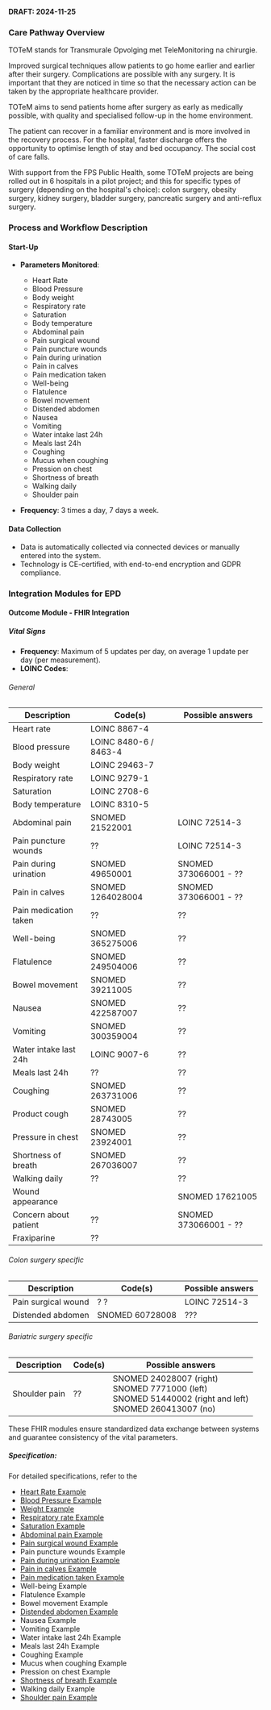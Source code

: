 **DRAFT: 2024-11-25**

### Care Pathway Overview

TOTeM stands for Transmurale Opvolging met TeleMonitoring na chirurgie.

Improved surgical techniques allow patients to go home earlier and earlier after their surgery. Complications are possible with any surgery. It is important that they are noticed in time so that the necessary action can be taken by the appropriate healthcare provider.

TOTeM aims to send patients home after surgery as early as medically possible, with quality and specialised follow-up in the home environment. 

The patient can recover in a familiar environment and is more involved in the recovery process. For the hospital, faster discharge offers the opportunity to optimise length of stay and bed occupancy. The social cost of care falls.

With support from the FPS Public Health, some TOTeM projects are being rolled out in 6 hospitals in a pilot project; and this for specific types of surgery (depending on the hospital's choice): colon surgery, obesity surgery, kidney surgery, bladder surgery, pancreatic surgery and anti-reflux surgery.

### Process and Workflow Description

#### Start-Up

- **Parameters Monitored**:
  - Heart Rate
  - Blood Pressure
  - Body weight
  - Respiratory rate
  - Saturation
  - Body temperature
  - Abdominal pain
  - Pain surgical wound
  - Pain puncture wounds
  - Pain during urination
  - Pain in calves
  - Pain medication taken
  - Well-being
  - Flatulence
  - Bowel movement
  - Distended abdomen
  - Nausea
  - Vomiting
  - Water intake last 24h
  - Meals last 24h
  - Coughing
  - Mucus when coughing
  - Pression on chest
  - Shortness of breath
  - Walking daily
  - Shoulder pain

- **Frequency**: 3 times a day, 7 days a week.

#### Data Collection

- Data is automatically collected via connected devices or manually entered into the system.
- Technology is CE-certified, with end-to-end encryption and GDPR compliance.

### Integration Modules for EPD

#### Outcome Module - FHIR Integration

##### Vital Signs

- **Frequency**: Maximum of 5 updates per day, on average 1 update per day (per measurement).
- **LOINC Codes**:

###### General
<div class="table-md"></div>

  | Description               | Code(s)                  | Possible answers     |
  | ------------------------- | ------------------------ | -------------------- |
  | Heart rate                | LOINC 8867-4             |                      |
  | Blood pressure            | LOINC 8480-6 / 8463-4    |                      |
  | Body weight               | LOINC 29463-7            |                      |
  | Respiratory rate          | LOINC 9279-1             |                      |
  | Saturation                | LOINC 2708-6             |                      |
  | Body temperature          | LOINC 8310-5             |                      |
  | Abdominal pain            | SNOMED 21522001          | LOINC 72514-3        |
  | Pain puncture wounds      | ??                       | LOINC 72514-3        |
  | Pain during urination     | SNOMED 49650001          | SNOMED 373066001 - ??|
  | Pain in calves            | SNOMED 1264028004        | SNOMED 373066001 - ??|
  | Pain medication taken     | ??                       | ??                   |
  | Well-being                | SNOMED 365275006         | ??                   |
  | Flatulence                | SNOMED 249504006         | ??                   |
  | Bowel movement            | SNOMED 39211005          | ??                   |
  | Nausea                    | SNOMED 422587007         | ??                   |
  | Vomiting                  | SNOMED 300359004         | ??                   |
  | Water intake last 24h     | LOINC 9007-6             | ??                   |
  | Meals last 24h            | ??                       | ??                   |
  | Coughing                  | SNOMED 263731006         | ??                   |
  | Product cough             | SNOMED 28743005          | ??                   |
  | Pressure in chest         | SNOMED 23924001          | ??                   |
  | Shortness of breath       | SNOMED 267036007         | ??                   |
  | Walking daily             | ??                       | ??                   |
  | Wound appearance          |                          | SNOMED 17621005      |
  | Concern about patient     | ??                       | SNOMED 373066001 - ??|
  | Fraxiparine               | ??                       |                      |

###### Colon surgery specific
<div class="table-md"></div>

  | Description               | Code(s)                  | Possible answers     |
  | ------------------------- | ------------------------ | ---------------------|
  | Pain surgical wound       | ?              ?         | LOINC 72514-3        |
  | Distended abdomen         | SNOMED 60728008          | ???                  |

###### Bariatric surgery specific
<div class="table-md"></div>

  | Description               | Code(s)                  | Possible answers                                 |
  | ------------------------- | ------------------------ | ------------------------------------------------ |
  | Shoulder pain             | ??                       | SNOMED 24028007 (right) <br> SNOMED 7771000 (left) <br> SNOMED 51440002 (right and left) <br> SNOMED 260413007 (no) |

These FHIR modules ensure standardized data exchange between systems and guarantee consistency of the vital parameters.

##### Specification:

For detailed specifications, refer to the

- [Heart Rate Example](./Observation-HeartRateExample.html)
- [Blood Pressure Example](./Observation-BloodPressureExample.html)
- [Weight Example](./Observation-BodyWeightExample.html)
- [Respiratory rate Example](./Observation-RespiratoryRateExample.html)
- [Saturation Example](./Observation-OxygenSaturationExample.html)
- [Abdominal pain Example](./Observation-AbdominalPainExample.html)
- [Pain surgical wound Example](./Observation-PainSurgicalWoundsExample.html)
- Pain puncture wounds Example
- [Pain during urination Example](./Observation-PainDuringUrinationExample.html)
- [Pain in calves Example](./Observation-PainInCalvesExample.html)
- [Pain medication taken Example](./Observation-PainMedicationTakenExample.html)
- Well-being Example
- Flatulence Example
- Bowel movement Example
- [Distended abdomen Example](./Observation-DistendedAbdomenExample.html)
- Nausea Example
- Vomiting Example
- Water intake last 24h Example
- Meals last 24h Example
- Coughing Example
- Mucus when coughing Example
- Pression on chest Example
- [Shortness of breath Example](./Observation-ShortnessOfBreathExample.html)
- Walking daily Example
- [Shoulder pain Example](./Observation-ShoulderPainExample.html)

